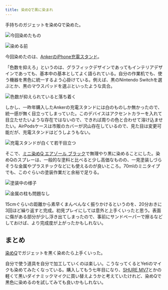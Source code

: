 ```yaml
---
title: 染めQで黒に染まれ
---
```

手持ちのガジェットを染めQで染めた。

![](https://lh3.googleusercontent.com/docs/ADP-6oGfkwSLrRH5jzvbwgqoH4fR6-4_Z0JZt9IlmGVDA-i-fpjnZXaC7_fD8197Sz2vTydHhEO0QG_cUBDxUxlS2PcID-Nv7JP73EI8cP4RUfs594YdTM8p9ytRU5eZgsfnn60oHe6SPjB2gpECrGBeAD2sOBCNdFxo96brCVjAHHUwU7OZHL1flb1c7IEFusVy4PSwbd961J9O_HOUm3_RRtsxlcAAhAxrdsPgA9MoNxq0RMCvWyAwWw-krIIcDy1dqosUc2sZ2TX2Jy_ITcNGsAAcOf-do-ZNJPK_pR07J5tmW-bzG-AmjECn5JKmXi2lRtjZ0k8scoL5qUb_xTF98STxDFx8ipS4iqNBNCqla-5g63nb_dr3VyVhO-H3f5fG5sWTqvDz7KBlFaQKC9YnjG2KFOJHqbclP6W_eOVZPY_LnvwHABmOP1qLDCNNvAQ0FamdnwBwf0A9pHhPgdnHOP9FfSx3Q0OqBF72SzO8ObW_11YXdyeiXH3JcMvddKwuk3UcrLrjzDlpryf92mBrQnZwgtWRNhx2504zKh6LHIKzWWyzafBv0m-1gWaXuzwmsgXU5h7tHtaTxQ2cXRyZH7Km5l7r_KxQ4XaCpPalb5nZF55JmYPn1j2gGHXNvEybvPsEituZ2U9TgVk0s61WyJNj95tZ7XRe1Fm_XqKkJJDgMjgWBk79ZUKoR5Dr8RVRKkLIt5IEzPzDeD5sEcR6IE0sL4fTbKi45iPOWOoRGVjP8DiozRXfxFPWecr_813wSKGSQjUqbrV6HY-qFMFZacA39vLN7tLTk4UKMJe_ZCp3AwFw5QJ89ryB-kjH1UpkT6RZvDiQH9wYS6VKmzT42-g7Q1vy1df-hZUUQTNxERyDjNmUHdVmH72Fxx8EV8iGqD57Makl7eBwA6PA9Z54FGKwoMljmB0cuGrVe77b4N8SrI2jVv_0ZsLSvSbRgLrU7oRtDMHPr1uH9nuEqAM7FVm_DdbIzXyDUoy7sKhMbyzky3cXEzlNVnfEgucr8qW8QpjMBDzCPt1ZQAjOLNkEh3a4_WEa7HVV3icJkIojwyRIvIckZjeoajQaq8Nm_DAKf8ukfbiKkOs3DYF3NaXcldqj6ZsKJ2sOMk6tXLG0TERIvaEcu0CADWLBPCwKX4K0hnjkSpZEjIrt7AcBigUED3nlsM70EpsyeG2r4cvr5QgvLgnG3ubjfZCaJjriJEbQmqtkCBCtU8QZgTLB-lW-KZZa52yRvso1FJYabhwNHH1Jkloj "今回染めたもの")

![](https://lh3.googleusercontent.com/docs/ADP-6oGvtMS0ntAugl7HRYtQL3hMFUROK3Lq-eluHhevDBdvy7oYZcfktukqOkyfIT3G0_bOapJH2ee35GOVF0mmSocyWvtmwLM6MtWJ1v9oYzpHTQsVFbYtdqZt0fVtpYBXpgcCCacYJj-JU2R1RJyINq3SZwxEOnSv8DKct7TxYUMDx2FWBtZNaTK-B1dJnqTCEbKbM2mft6lC0wH0U13EEclqvMxR0SiHLa3qJiMSWhD1X7DMu-Ig5zzYyG_R46VUqZUM0hJ08cxUxsWaBwCv1ZC_tR44x1mIrxOfum2NfxPQXPZZZBfWzVleAfi4qQjl9VoKOSbkH9DfyiMs5QnApUGLoNP4lZoxtdomq69MGPBmodaSvfFZnrcN5odzp-LMBoxUya9txBTrfT0N8KNkX67-e5U2BG0Dz2_a2hlDCaN6auLJtu_Knp_Iu6vWjn7sNr8nugiXzTtVeWBZhiYqplBFM9Ixcezf9iNnMWdZbws1IrYovk7rTdcG3vMKksDbcSpl2EGz4Bi1yrU0KhhXRrx2wcCOT0BfG4gcUH_DzOHJGi-ldrVrJMzebPC4iUHMpF0CgzkX7VniFJqkTcO2dYYw1cv4aVCimFJClQupfD_M3xufxXz4O00Y8tPXC5pJXu33bRkpCmMJuBRaW0qOmuof1ZZ00VkAMzZtZK23nq18LVLmIQKqXtwODmztGE-rfMi6qHxgZlTl0l0pMWsQBHKrY-ulsnWwp0pyRx3PUm6T_Em3aCrVnwcAG_lnViQBWT04XFxtG3ZlgVwdVnQBWXN6jOwVNR6-sUTvp53RHdrNDgiTr7jmK9doTe9qgDZaVCgde_iEUwnb-LyP9mcMI71SMnnDxZKmIpzB-Uwy5VEqYlM094jiPwudPXiYFMR5BbOFx0KW6FuWgKUPLHyuIcmz1PVNGd48DF5lU5QAfluwedFL1OmyKOdwy_jnC7Bgu1RYSLeOjMuysvVV8E8kn9m5nU_xijadIe8oK1F2lnD_1mdwc1PD4agioWrVFbDDUG8CqPqgrtMjdbUkbo-VRQFdYCeoPyl3SW1gaLg3QUOOVrQuOoUUIsJVHpwsrcQp-Y0oXxzBr9uXVKrINvqR_2HqZcw5QfJOe4e4GUBWfVPmNy6P85yWucGnL8r_x_POPsoCm76NzzBdUAvprcyPh_AQ90uG89ubUbzXxZJPamShyDvbUme5-QRHWL6vG16CNyIL9YLhQBHTvVDdIFQqSH-q_A4aXZVFIFMf-1kRF9deQDuI "染める前")

今回染めたのは、[AnkerのiPhone充電スタンド](https://r7kamura.com/articles/2021-09-06-anker-iphone-stand)。

「色数を抑えろ」というのは、グラフィックデザインであってもインテリアデザインであっても、基本中の基本としてよく語られている。自分の作業机でも、使う機器を黒色に統一するよう心掛けている。例えば、黒のNintendo Switchを選ぶとか、黒のマウスパッドを選ぶといったような具合。

![](https://lh3.googleusercontent.com/docs/ADP-6oHXbnb8K9d4_3L2hNWXB0MBnaPRCMLT7Ejiom59tfDrGYi797CO1VCvrCk2xNWHDsn7JbtbwJRaUGbGGKeC2ft18imdh2OFys_k5xzGaw_6vTB1FVpjbPXFkIDVzkvRf5zrkeMrzPjsyLcWgFrwj4qHW4_nkOzfCTmRNJYCYNoAtcd5MIuL8CLeKdTVjOxeN8iMGMBhuZbo-0osvO4M6817E-eArpuwo66YbEtqsYrwSx92-FfwXGUZwL5xPaEfZXN5fRNj_BbaLxXfa0OICssr5yaQKV85j9nej4GWfgaL6mkisRozDpnw_T91Q3So4ONgFtFuFQdB6lDHLJSuYfEjaBSq-AcyefUjLFVE_68lp9hJiXtPMVh-1kX_x2bHrv_KxnsSU9vdzghWnrRzrClYOiEpAmotzJnRLAKbxuKTTlppVrk_9W2vbGye6xc7oH7US7NqqD3jJrtl4_VbvUB6u56_VrQkC1OSVAquZxAEXq3zJFw4Cbji4doJmdOnEzKifixrlHFUnN4cEwFPSmZjcW8yzUqGc06oP1zjO4Bntc1m41jMU2ZmaDox7bVnJMug8H7PGx49_wCK3GO5o2BO-DdxSgNToQF_hxunVX7rMu3HRmj7rH420fWCmEcVtcEqyBOypnFN1COViR8iLVFkNVywWOIJ4fGoVNA4W5fNniwZV-tFcR8zz7nnNetGw2yzGABrINhFtmIp4aGPVDUUXDKJDQAqD0z9luiyCyCuSMKkBL6PGS-5njc_eroOfJDMsnJ8tzK7phP2bRwDAKL_Ph75MoOj8sG-SM3lGN_uqrcoyNaMdf6rclu9RmO31i9ZcIECu7RCItkhSMrtz6aQFSKVUGsRRvhejm7uW1nxW45Njt5OJS4NFAVDsxwMVEnKBAuiI5rTdCh8xU_j9Eda70i75WWdSQL4NJRNs3hY_m8Hu7IZY0yOBl1mPDX-pHLf3weP8c7sDATcNHkBt04w_qtcreJYcxzWZc0xeUDHLspIsLuIwaXl6rkD7EwOunfDeLw7aH0PDOCzEnyy_w1Iq9IzTw27OzvOq2mW0hhbnebs7ttHcKOvuiK7N2VfhNQ7QUXjmIjRgq6pgQIVYXkFqwxjp44Fn86C1d_A4Z0tZTkhMjmwTcoQbUj9j26QBc9wZhUmSjYU47AEDb61AHvahSRQTcvc9qWvhMl29EGeZGdTuLco5vahMkdMPKrMeMCCayxIkssR0dKL8gmrG4dbUKWAc1ihkHdzKWpjnm9aUzbh "色数が抑えられていると落ち着く")

しかし、一昨年購入したAnkerの充電スタンドには白のものしか無かったので、統一感が無く目立ってしまっていた。このデバイスはアクセントカラーを入れて目立たせたいような存在ではないので、できれば周りの色と合わせて溶け込ませたい。AirPodsケースは市販のカバーが沢山存在しているので、見た目は変更可能だが、充電スタンドはどうしようもない。

![](https://lh3.googleusercontent.com/docs/ADP-6oHgtDF3zIC0wDZpLs9juP2Y_h9Ukf_9VhOujc4fDUBJiQllQ7oUpb2VNBDM4KFwJHSuB7CS0HdM3PMaqMeElWWBCpy3xWyH7ICwl11rblEpKCVvtl-_wCWIiBjvh0KOF7wQWq3k9YDGlH4_FC85-Eofbpu2MEfCuCnZSR9wi2UFEC3t_Ofixuw8zMA0k61qFTvRdevrUvzp7D4ZxnAGLru0RTTRUhK-Uj3fuVT9O3k8oMvyBqB868de8UW7wsvupNG5BC74u_9-bLSvFYPztNakBA1BIFjktmdFxIw-jeQG3g55io_YdgHrzcznraTp84rN7QQHYxeEs7ZjuQB6CwG6jnTXcJZ59VPMkHki2BpJKR7hkhY18boLJBe6AdY__0EEHvWb5KuBeARonA83jY4hNjm4vkWOW2A4UJuelVRweuEPP5W41oUUVMaX5OOC4krgqVvobCyWz5WLGGh8Ensrj_GNR5iXfJj4_CQl6YMJdBsMREr4bHj-sjIao1Qoa6ThsJ8km3hlPn5-p0Yi14DLo2DcpLhVtwA9JcXggnLqXInJDKPeguk6xSw4KYOluzmAAnyQYiQO6OOuXEikHjjZTDnfY8RUPit9X8DSnlU3OTk6-kX8Ddaxy7gPl4WNDyZ4yhD_6oiWWxDC1IOVL3HB0FAyJJOfqrc9GLVisvpyDrt1VRZASrdLem3OlTEsyML-pO8UlC6VQa0jdS24I3xJzpZLNg9WWvnLGZUKdtQT3BgdKP7BpR0QRlzImC0-n81lGSCvM0CJQKmfixGQ0zXOm_hQdadpEgeG_T9SCKY1U9dO5UP0Mjky_aNyfRcqiLUPBjmgu14942RzTjLhBakJaKJnfkse6zaN5zmGcRb8fvHg4Z5xfBZUbkkUZYS2sRY9UjdZN79vAwxDWASwdvnOVnY5AwQjjmg1zEggpFSdu3uH2qI9_uUv75SqKvn4GKuk7A5s8LVy1gTPC33MO4hJ37JKbvvIoR78SctkgydpkyCr78fiIfn1am-q6PettvwiafZh3DdH7BCM5ch7qzHiMfWMK1N8zkKpqYqxxjWr4pMqNHoBRUuPcl5NDEHa3nDOShCOE2S_cvNXBi7gD7MxCo75PnbYKiaTm08ifSQBtq5hcy3q-brC-QILZJJI_f04Pas_-AVMna7QGbO0dYwF5JbMaWrfZDHSxYpAygyCzXqI5i7bbvzJQewCK_ulVNHopqbPJ0yP1fDSpADXgUc8jebR3W9WQXyWxxNs80Rp5Tvc "充電スタンドが白くて若干目立つ")

そこで、[ミニ染めQ エアゾール ブラック](https://www.amazon.co.jp/dp/B003QMFUKO)で無理やり黒に染めることにした。染めQのスプレーは、一般的な塗料と比べると少し高価なものの、一見塗装しづらそうな金属やプラスチックなどにも使えるのが良いところ。70mlのミニタイプでも、このぐらいの塗装作業だと余裕で足りる。

![](https://lh3.googleusercontent.com/docs/ADP-6oGHc9PKf7k851dUpTo_GLNiLuoNVZuzv6OPgDcBIuT4018oiqrnGkcmyqJ9baAYfgUjhO0DPFM2bhHKf5vKE_X9NY4geOGzHK6nWuACG4_i49zZLNNcvHCckIWdVdWDs7OWa8Y5WpMiMBZkfWnbW1BGdOWHZiBLeB2DQAa1p1RyvAA0ko1XWTEu77TOM1aCktkLwjNIgwIOLWEMozBl-ZKcvSuqGK0BE2J5MyeiE5o0AQyxsHd-FSUOZa3gFtBqLvZqB7vPUT6gyFciyixJ3d3HFrYFz_yZdctJZSovwI8xVLzkMk46yQAxY16nluHK3v_QCt-s-pY4TthDirtJsEZQShva4V1IZn2V59_Ca74Q3lur91C7FL-lwJWRF_kqJ5CWbM_Lm1B2CcXbaEUBcwhEHcy2c-G4-w_YZ1xlS-CeK9nED615RPQ_cU3k5745xdKK7lUiXQbqowG-7F5eJsmNnTwaE06wJEDxKY09CTxrjVaIMeVfS2sVjz0-S7HhL6asp7KFonfvuxA3mImKgjV2qYLhLkt-inUjC9AusGouHcF0pKzanwtP1LOj4SuqG_DgBXTpzcOUSfxj6zM8O-XYsPhwFKJlmfNq0RgC510-1R9FUwdqFml35fy6fIJR7zC_p6NWcqIpP_xHDznayP01XsCxSgm14KPh_9vc4aY4OrxpCFccKFQxKAhqD7AriYlUtxVE4AdiDzd4EH3KfRVo_D_WUT8NfpPZ5u0BY-yxmOYHSs3GBiqp6MJhWBDiisbyPoeXnnrykt-bmhRlJNy6M2fwQ4weCNNLJoHtz73GKbBYptaFBzA_K5kyBuQch4zkzp1zIFtARvsTJC5QhgzIIShLMNMGN_psVTf9zFUHR4olhSLnn7SfQD9JZigd-slGW9IiHvLWLcOnh-MwiPyopbP41kYyzeseUWMWEBq6CBRI63RP6G_L5TqCB7mcAsIbOKAVI9Q-QYH47aYlbg4ZcuiKIMvC4ldH_qqF7FzHwKfb5EM1-I6NOVls5h8AVD4vXD4uTU4LxvB43tBeU4j4CNmol6KvgHxMgdDkxPIveK5SvJPndHkt0VB20QzUXCfwW5i72X_2VnIMoQka_nbK9Ro7QGzuI2NxLds8Pg6vNzblwJW04u8Y_XwEZZnO8v7cw2dA_PFV6c-UN_ljdiZSmpwpmqnDRsuz70_UcQyW2joFNoocip9h4CoJxCx152y7B8D5BACkJsKdaX-fQGzfIYVwT1Y0EZWtlt6oStPalQi9 "塗装中の様子")

![](https://lh3.googleusercontent.com/docs/ADP-6oG-Ab3mVNa2YU4bzIKWl5tM9yCUA9BKU61ULT5dCu7TQ7HlfETjLOP-q-qbzwM_eP2SZQVe1DXgVrQnMIbVrv-sKH2QqhmZSPqLo6ybY3am59CaKiES_B1epBCeQYtiJMA5DnYWiSdzL5_FfYNc6uaWhxK6xO8VEjqOg6EWiUypcGF7o-qR498_G0_Wmg4lpN2zJklR9S6Skc2q3gymn2vUTOO7a6mL30QgiSM12zcCkwyT9yoeuDCsN3M0VStILn9u2DkrMJHv18xGWNo7aNhVVeqiL0nsA7KWNJue2aSlWjXQu7BMi_jJXzXNIohKoiZCe-TlFg5iwmYACVmd-Im7HCUaf2oymk1q8GMtN4HSAtuu2BdjcQMCzRMPfB4q8KW-oyzEMTjvkl9i_iFvwCiMT0KwYKFCX9hTs3KSUWbdokYZ-hvWAOFl-953WSr5y9cofEuIDWkin0F_tLHL8w9SyoCC1skXbwCgRxHoY92TZ3NZIUrFycykkQzu27T6Zn_EWp8hRwmoSuzH38u3xuVshkdDooCRfsy-A6ItN2K-_kT5CHi1h2-B3xHhy4wW0Fh10fQerjZWQLzYrIVeMxEylToKKvzpXvssrzybYywIOGTa4GLxEvpMm-eyHXRVEw2VPCJXcahmiupIy9YA9k7xYiNeir5IZ0SORhl7S33nJOMFlf-pYkoK-Kh5u77MIyM8bYTmnzlq48daopFsenSArMKnff48-6AX0RYaEnJLx2k8ZPE6LCdtNSuFzy18a5QGyaxzBjxHT1LodWlcujmcwi5jscsPsM6lfxmK-ReReqLFuN_8E00JRS0w867ARA1RUuYbMlRUqMIaPwIyy17Bo8tY0tEtUx4ObaHQIs82_4LJGXI_Xphdcz4pT6qMUz8WmlBkRb11npN0MWhohk3IPq-kplr5klWUbxcqJjk4H6MXzLRsD6pnt310TzxyO47ItfNgREe0G3dvgjmCoS9HSLGuLzlNAVqYLtyItVXyUlDDCzfcNCED7wgvyXZASvYrLoqmXhj80nsagnXE79wOLUhp7pFVh89oFc8ouE8H3IXTKPYZFWm5zOTLmv-OsFQ2RlqtljTD9lbIZXE_A98ebQO9LPZH5VF-OuPzu4pAjUZmDWwK6Ttb_rZStCmNcklRg5hAkDB_hPHuieNTxnvNkB7XIBqO9qV7FHLZIGFYGzcqKINGRIxnvGnJkE4kpam8uDUIxc3xRqkL7ZgohUUSEXRRHbXMEdqmuPm-m7IV7gFO "金属の柱も問題なし")

15cmぐらいの距離から素早くまんべんなく振りかけるというのを、20分おきに3回ほど繰り返すと完成。初見プレイにしては意外と上手くいったと思う。表面に傷がある部分が少し浮き出てしまったので、事前にサンドペーパーで擦るなどしておけば、より完成度が上がったかもしれない。

まとめ
---

[染めQ](https://www.amazon.co.jp/dp/B003QMFUKO)でガジェットを黒く染めたら上手くいった。

自分で使う道具を自分で加工していくのは楽しい。こうなってくるとYetiのマイクも染めてみたくなっている。購入してもう七年目になり、[SHURE MV7](https://www.amazon.co.jp/dp/B08KY7G1GV)とかの軽くて黒いダイナミックマイクに買い替えようかと考えていたけれど、染めQで黒色に染めるのを試してみても良いかもしれない。
